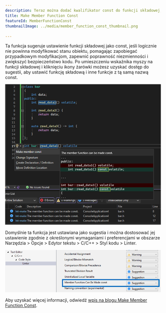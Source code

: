 ```yaml
---
description: Teraz można dodać kwalifikator const do funkcji składowej, jeśli można go już wykonać przy użyciu interfejsu publicznego we wskaźniku const do obiektu.
title: Make Member Function Const
featureId: MemberFunctionConst
thumbnailImage: ../media/member_function_const_thumbnail.png

---
```



Ta funkcja sugeruje ustawienie funkcji składowej jako const, jeśli logicznie nie powinna modyfikować stanu obiektu, pomagając zapobiegać przypadkowym modyfikacjom, zapewnić poprawność niezmienności i zwiększyć bezpieczeństwo kodu. Po umieszczeniu wskaźnika myszy na funkcji składowej i kliknięciu ikony żarówki możesz uzyskać dostęp do sugestii, aby ustawić funkcję składową i inne funkcje z tą samą nazwą const.

![Przykład opcji Make Member Function Const](../media/member_function_const_example.png "[Make Member Function Const — przykład")

Domyślnie ta funkcja jest ustawiana jako sugestia i można dostosować jej ustawienie zgodnie z określonymi wymaganiami i preferencjami w obszarze Narzędzia > Opcje > Edytor tekstu > C/C++ > Styl kodu > Linter.

![Ustawienie opcji Make Member Function Const](../media/member_function_const_setting.png "Ustawienie dla opcji Make Member Function Const")

Aby uzyskać więcej informacji, odwiedź [wpis na blogu Make Member Function Const](https://aka.ms/MakeMemberFunctionConstBlogPost).
